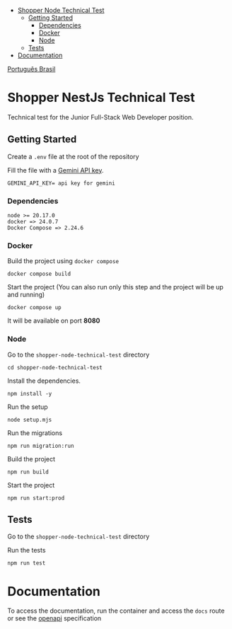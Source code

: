 - [Shopper Node Technical Test](#shopper-node-technical-test)
  - [Getting Started](#getting-started)
    - [Dependencies](#dependencies)
    - [Docker](#docker)
    - [Node](#node)
  - [Tests](#tests)
- [Documentation](#documentation)

[Português Brasil](./README-pt_br.md)

# Shopper NestJs Technical Test

Technical test for the Junior Full-Stack Web Developer position.

## Getting Started

Create a `.env` file at the root of the repository

Fill the file with a [Gemini API key](https://ai.google.dev/gemini-api/docs/api-key).

```
GEMINI_API_KEY= api key for gemini
```

### Dependencies

```
node >= 20.17.0
docker => 24.0.7
Docker Compose => 2.24.6
```

### Docker

Build the project using `docker compose`

```
docker compose build
```

Start the project (You can also run only this step and the project will be up and running)

```
docker compose up
```

It will be available on port **8080**

### Node

Go to the `shopper-node-technical-test` directory

```
cd shopper-node-technical-test
```

Install the dependencies.

```
npm install -y
```

Run the setup

```
node setup.mjs
```

Run the migrations

```
npm run migration:run
```

Build the project

```
npm run build
```

Start the project

```
npm run start:prod
```

## Tests

Go to the `shopper-node-technical-test` directory

Run the tests

```
npm run test
```

# Documentation

To access the documentation, run the container and access the `docs` route or see the [openapi](./docs/openapi.yaml) specification
